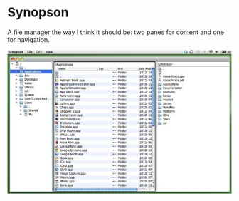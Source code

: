 # Synopson
A file manager the way I think it should be: two panes for content and one for navigation.

![](Images/Screenshot.jpg)
